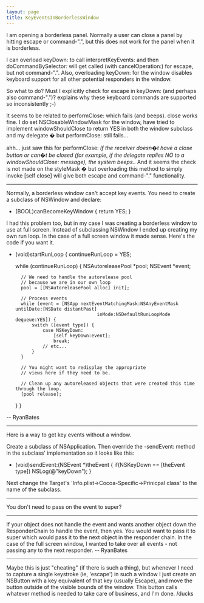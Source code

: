 ```yaml
---
layout: page
title: KeyEventsInBorderlessWindow
---
```


I am opening a borderless panel. Normally a user can close a panel by hitting escape or command-".", but this does not work for the panel when it is borderless.

I can overload keyDown: to call interpretKeyEvents: and then doCommandBySelector: will get called (with cancelOperation:) for escape, but not command-".". Also, overloading keyDown: for the window disables keyboard support for all other potential responders in the window.

So what to do? Must I explicitly check for escape in keyDown: (and perhaps also command-".")? explains why these keyboard commands are supported so inconsistently ;-)

It seems to be related to     performClose: which fails (and beeps).     close works fine. I do set     NSClosableWindowMask for the window, have tried to implement     windowShouldClose to return     YES in both the window subclass and my delegate � but     performClose: still fails...

ahh... just saw this for     performClose: *If the receiver doesn�t have a close button or can�t be closed (for example, if the delegate replies NO to a windowShouldClose: message), the system beeps.*. And it seems the check is not made on the     styleMask � but overloading this method to simply invoke     [self close] will give both escape and command-"." functionality.

----

Normally, a borderless window can't accept key events. You need to create a subclass of NSWindow and declare:

    
 - (BOOL)canBecomeKeyWindow
{
    return YES;
}


I had this problem too, but in my case I was creating a borderless window to use at full screen. Instead of subclassing NSWindow I ended up creating my own run loop. In the case of a full screen window it made sense. Here's the code if you want it.

    
- (void)startRunLoop
{
    continueRunLoop = YES;
    
    while (continueRunLoop) {
        NSAutoreleasePool   *pool;
        NSEvent              *event;
        
        // We need to handle the autorelease pool
        // because we are in our own loop
        pool = [[NSAutoreleasePool alloc] init];
         
        // Process events
        while (event = [NSApp nextEventMatchingMask:NSAnyEventMask untilDate:[NSDate distantPast]
                                    inMode:NSDefaultRunLoopMode dequeue:YES]) {
            switch ([event type]) {
                case NSKeyDown:
                    [self keyDown:event];
                    break;
                // etc...
            }
        }

        // You might want to redisplay the appropriate
        // views here if they need to be.
        
        // Clean up any autoreleased objects that were created this time through the loop.
        [pool release];
    }
}


-- RyanBates

----
Here is a way to get key events without a window.

Create a subclass of NSApplication. Then override the -sendEvent: method in the subclass' implementation so it looks like this:

    
- (void)sendEvent:(NSEvent *)theEvent
{
    if(NSKeyDown == [theEvent type])
       NSLog(@"keyDown");
}


Next change the Target's 'Info.plist->Cocoa-Specific->Prinicpal class' to the name of the subclass.

----

You don't need to pass on the event to     super? 

----

If your object does not handle the event and wants another object down the ResponderChain to handle the event, then yes. You would want to pass it to     super which would pass it to the next object in the responder chain. In the case of the full screen window, I wanted to take over all events - not passing any to the next responder. -- RyanBates

----
Maybe this is just "cheating" (if there is such a thing), but whenever I need to capture a single keystroke (ie, 'escape') in such a window I just create an NSButton with a key equivalent of that key (usually Escape), and move the button outside of the visible bounds of the window.  This button calls whatever method is needed to take care of business, and I'm done.  /ducks

